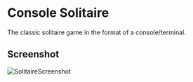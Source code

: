 # Console Solitaire
The classic solitaire game in the format of a console/terminal.

## Screenshot
![SolitaireScreenshot](https://user-images.githubusercontent.com/98782131/176542601-904c9f4b-a31e-43c8-b816-1b66bfcf5b5f.png)
